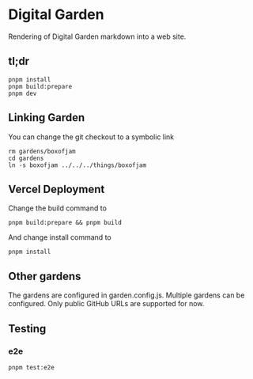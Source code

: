 # Digital Garden

Rendering of Digital Garden markdown into a web site.

## tl;dr

    pnpm install
    pnpm build:prepare
    pnpm dev

## Linking Garden

You can change the git checkout to a symbolic link

    rm gardens/boxofjam
    cd gardens
    ln -s boxofjam ../../../things/boxofjam

## Vercel Deployment

Change the build command to

    pnpm build:prepare && pnpm build

And change install command to

    pnpm install

## Other gardens

The gardens are configured in garden.config.js. Multiple gardens can be
configured. Only public GitHub URLs are supported for now.

## Testing

### e2e

    pnpm test:e2e
